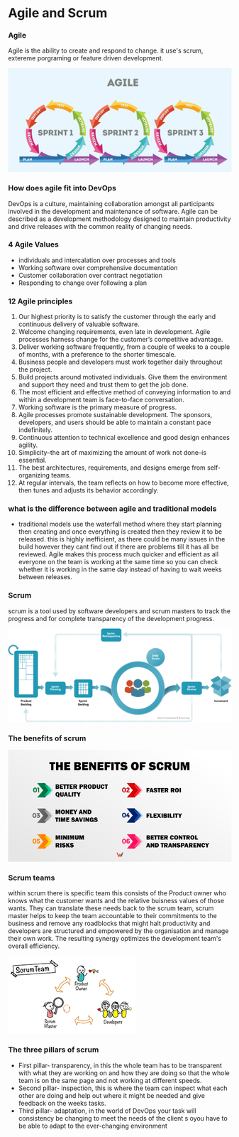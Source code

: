 # Agile and Scrum 

### Agile 

Agile is the ability to create and respond to change. it use's scrum, extereme porgraming 
or feature driven development.

![](Agile.jpeg)

### How does agile fit into DevOps

DevOps is a culture, maintaining collaboration amongst all participants involved in the development and maintenance of software. Agile can be described as a development methodology designed to maintain productivity and drive releases with the common reality of changing needs.

### 4 Agile Values 

- individuals and intercalation over processes and tools 
- Working software over comprehensive documentation 
- Customer collaboration over contract negotiation 
- Responding to change over following a plan 

### 12 Agile principles 

1.	Our highest priority is to satisfy the customer through the early and continuous delivery of valuable software.
2.	Welcome changing requirements, even late in development. Agile processes harness change for the customer’s competitive advantage.
3.	Deliver working software frequently, from a couple of weeks to a couple of months, with a preference to the shorter timescale.
4.	Business people and developers must work together daily throughout the project.
5.	Build projects around motivated individuals. Give them the environment and support they need and trust them to get the job done.
6.	The most efficient and effective method of conveying information to and within a development team is face-to-face conversation.
7.	Working software is the primary measure of progress.
8.	Agile processes promote sustainable development. The sponsors, developers, and users should be able to maintain a constant pace indefinitely.
9.	Continuous attention to technical excellence and good design enhances agility.
10.	Simplicity–the art of maximizing the amount of work not done–is essential.
11.	The best architectures, requirements, and designs emerge from self-organizing teams.
12.	At regular intervals, the team reflects on how to become more effective, then tunes and adjusts its behavior accordingly.

### what is the difference between agile and traditional models 

- traditional models use the waterfall method where they start planning then creating and once everything is created then they review it to be released. this is highly inefficient, as there could be many issues in the build however they cant find out if there are problems till it has all be reviewed. Agile makes this process much quicker and efficient as all everyone on the team is working at the same time so you can check whether it is working in the same day instead of having to wait weeks between releases. 

### Scrum 

scrum is a tool used by software developers and scrum masters to track the progress and for complete transparency of the development progress. 

![](scrum_framework.png)

### The benefits of scrum 

![](scrum%20benefits.jpg)

### Scrum teams 

within scrum there is specific team this consists of the Product owner who knows what the customer wants and the relative buisness values of those wants. They can translate these needs back to the scrum team, scrum master helps to keep the team accountable to their commitments to the business and remove any roadblocks that might halt productivity and developers are structured and empowered by the organisation and manage their own work. The resulting synergy optimizes the development team's overall efficiency.

![](ScrumTeam.png)

### The three pillars of scrum 

- First pillar- transparency, in this the whole team has to be transparent with what they are working on and how they are doing so that the whole team is on the same page and not working at different speeds.
- Second pillar- inspection, this is where the team can inspect what each other are doing and help out where it might be needed and give feedback on the weeks tasks.
- Third pillar- adaptation, in the world of DevOps your task will consistency be changing to meet the needs of the client s oyou have to be able to adapt to the ever-changing environment 

